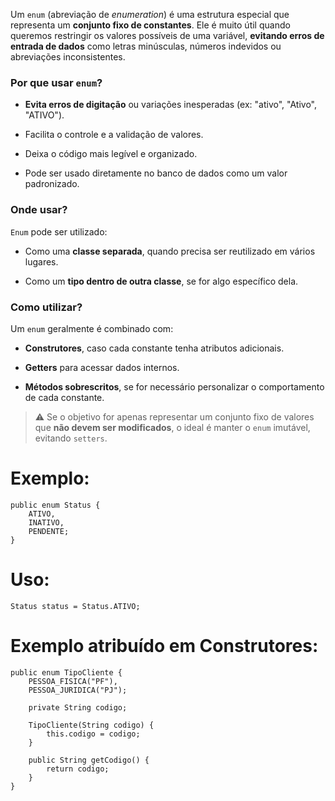 Um `enum` (abreviação de _enumeration_) é uma estrutura especial que representa um **conjunto fixo de constantes**. Ele é muito útil quando queremos restringir os valores possíveis de uma variável, **evitando erros de entrada de dados** como letras minúsculas, números indevidos ou abreviações inconsistentes.

### Por que usar `enum`?

- **Evita erros de digitação** ou variações inesperadas (ex: "ativo", "Ativo", "ATIVO").
    
- Facilita o controle e a validação de valores.
    
- Deixa o código mais legível e organizado.
    
- Pode ser usado diretamente no banco de dados como um valor padronizado.
    

### Onde usar?

`Enum` pode ser utilizado:

- Como uma **classe separada**, quando precisa ser reutilizado em vários lugares.
    
- Como um **tipo dentro de outra classe**, se for algo específico dela.
    

### Como utilizar?

Um `enum` geralmente é combinado com:

- **Construtores**, caso cada constante tenha atributos adicionais.
    
- **Getters** para acessar dados internos.
    
- **Métodos sobrescritos**, se for necessário personalizar o comportamento de cada constante.
    

> ⚠️ Se o objetivo for apenas representar um conjunto fixo de valores que **não devem ser modificados**, o ideal é manter o `enum` imutável, evitando `setters`.

# Exemplo:

```
public enum Status {
    ATIVO,
    INATIVO,
    PENDENTE;
}

```

# Uso:
```
Status status = Status.ATIVO;
```

# Exemplo atribuído em Construtores:

```
public enum TipoCliente {
    PESSOA_FISICA("PF"),
    PESSOA_JURIDICA("PJ");

    private String codigo;

    TipoCliente(String codigo) {
        this.codigo = codigo;
    }

    public String getCodigo() {
        return codigo;
    }
}

```